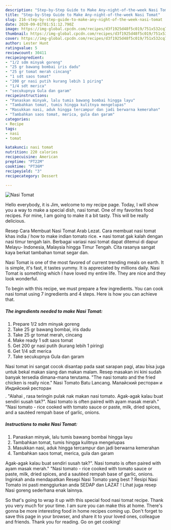 ```yaml
---
description: "Step-by-Step Guide to Make Any-night-of-the-week Nasi Tomat"
title: "Step-by-Step Guide to Make Any-night-of-the-week Nasi Tomat"
slug: 216-step-by-step-guide-to-make-any-night-of-the-week-nasi-tomat
date: 2020-09-01T01:51:12.790Z
image: https://img-global.cpcdn.com/recipes/d3f1925d48f5c019/751x532cq70/nasi-tomat-foto-resep-utama.jpg
thumbnail: https://img-global.cpcdn.com/recipes/d3f1925d48f5c019/751x532cq70/nasi-tomat-foto-resep-utama.jpg
cover: https://img-global.cpcdn.com/recipes/d3f1925d48f5c019/751x532cq70/nasi-tomat-foto-resep-utama.jpg
author: Lester Hunt
ratingvalue: 5
reviewcount: 30411
recipeingredient:
- "1/2 sdm minyak goreng"
- "25 gr bawang bombai iris dadu"
- "25 gr tomat merah cincang"
- "1 sdt saos tomat"
- "200 gr nasi putih kurang lebih 1 piring"
- "1/4 sdt merica"
- "secukupnya Gula dan garam"
recipeinstructions:
- "Panaskan minyak, lalu tumis bawang bombai hingga layu"
- "Tambahkan tomat, tumis hingga kulitnya mengelupas"
- "Masukkan nasi, aduk hingga tercampur dan jadi berwarna kemerahan"
- "Tambahkan saos tomat, merica, gula dan garam"
categories:
- Recipe
tags:
- nasi
- tomat

katakunci: nasi tomat 
nutrition: 220 calories
recipecuisine: American
preptime: "PT22M"
cooktime: "PT36M"
recipeyield: "3"
recipecategory: Dessert

---
```



![Nasi Tomat](https://img-global.cpcdn.com/recipes/d3f1925d48f5c019/751x532cq70/nasi-tomat-foto-resep-utama.jpg)

Hello everybody, it is Jim, welcome to my recipe page. Today, I will show you a way to make a special dish, nasi tomat. One of my favorites food recipes. For mine, I am going to make it a bit tasty. This will be really delicious.

Resep Cara Membuat Nasi Tomat Arab Lezat. Cara membuat nasi tomat khas india / how to make indian tomato rice. • nasi tomat gak kalah dengan nasi timur tengah lain. Berbagai variasi nasi tomat dapat ditemui di dapur Melayu- Indonesia, Malaysia hingga Timur Tengah. Cita rasanya sangat kaya berkat tambahan tomat segar dan.

Nasi Tomat is one of the most favored of current trending meals on earth. It is simple, it's fast, it tastes yummy. It is appreciated by millions daily. Nasi Tomat is something which I have loved my entire life. They are nice and they look wonderful.


To begin with this recipe, we must prepare a few ingredients. You can cook nasi tomat using 7 ingredients and 4 steps. Here is how you can achieve that.

<!--inarticleads1-->

##### The ingredients needed to make Nasi Tomat:

1. Prepare 1/2 sdm minyak goreng
1. Take 25 gr bawang bombai, iris dadu
1. Take 25 gr tomat merah, cincang
1. Make ready 1 sdt saos tomat
1. Get 200 gr nasi putih (kurang lebih 1 piring)
1. Get 1/4 sdt merica
1. Take secukupnya Gula dan garam


Nasi tomat ini sangat cocok disantap pada saat sarapan pagi, atau bisa juga untuk bekal makan siang dan makan malam. Resep masakan ini kini sudah banyak tersedia dimana-mana terutama. &#34;The nasi tomato and the fried chicken is really nice.&#34; Nasi Tomato Batu Lancang. Малайский ресторан и Индийский ресторан$$$$. &#34;Alahai , rasa teringin pulak nak makan nasi tomato. Agak-agak kalau buat sendiri susah tak?&#34;. Nasi tomato is often paired with ayam masak merah.&#34; &#34;Nasi tomato - rice cooked with tomato sauce or paste, milk, dried spices, and a sautéed rempah base of garlic, onions. 

<!--inarticleads2-->

##### Instructions to make Nasi Tomat:

1. Panaskan minyak, lalu tumis bawang bombai hingga layu
1. Tambahkan tomat, tumis hingga kulitnya mengelupas
1. Masukkan nasi, aduk hingga tercampur dan jadi berwarna kemerahan
1. Tambahkan saos tomat, merica, gula dan garam


Agak-agak kalau buat sendiri susah tak?&#34;. Nasi tomato is often paired with ayam masak merah.&#34; &#34;Nasi tomato - rice cooked with tomato sauce or paste, milk, dried spices, and a sautéed rempah base of garlic, onions. Inginkah anda mendapatkan Resepi Nasi Tomato yang best ? Resipi Nasi Tomato ini pasti menggiurkan anda SEDAP dan LAZAT ! Lihat juga resep Nasi goreng sederhana enak lainnya. 

So that's going to wrap it up with this special food nasi tomat recipe. Thank you very much for your time. I am sure you can make this at home. There's gonna be more interesting food in home recipes coming up. Don't forget to save this page in your browser, and share it to your loved ones, colleague and friends. Thank you for reading. Go on get cooking!
